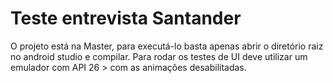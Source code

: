 # Teste entrevista Santander

O projeto está na Master, para executá-lo basta apenas abrir o diretório raiz no android studio e compilar.
Para rodar os testes de UI deve utilizar um emulador com API 26 > com as animações desabilitadas.